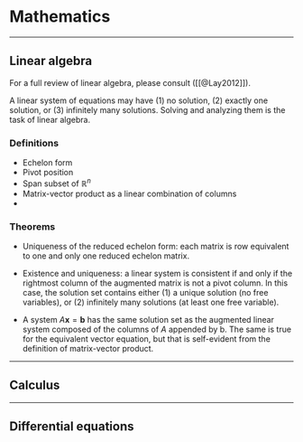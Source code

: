 # Mathematics

---
## Linear algebra

For a full review of linear algebra, please consult ([[@Lay2012]]).

A linear system of equations may have (1) no solution, (2) exactly one solution, or (3) infinitely many solutions. Solving and analyzing them is the task of linear algebra.

### Definitions

- Echelon form
- Pivot position
- Span subset of $\mathbb{R}^n$
- Matrix-vector product as a linear combination of columns
- 

### Theorems

- Uniqueness of the reduced echelon form: each matrix is row equivalent to one and only one reduced echelon matrix.

- Existence and uniqueness: a linear system is consistent if and only if the rightmost column of the augmented matrix is not a pivot column. In this case, the solution set contains either (1) a unique solution (no free variables), or (2) infinitely many solutions (at least one free variable).

- A system $A\mathbf{x}=\mathbf{b}$ has the same solution set as the augmented linear system composed of the columns of $A$ appended by $\mathrm{b}$. The same is true for the equivalent vector equation, but that is self-evident from the definition of matrix-vector product.



---
## Calculus


---
## Differential equations

